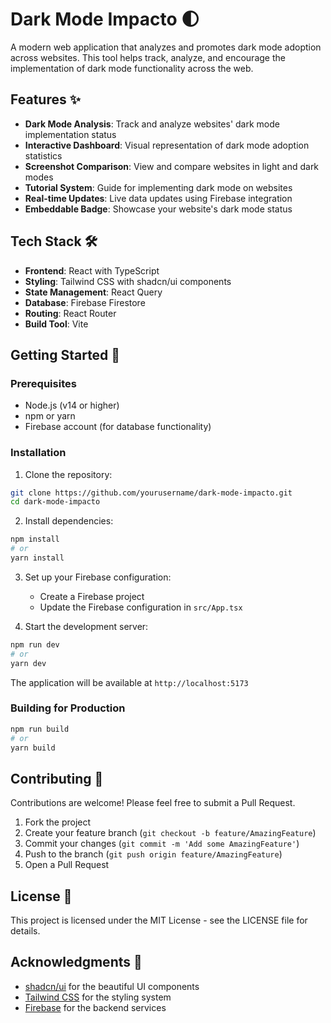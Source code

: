 # Dark Mode Impacto 🌓

A modern web application that analyzes and promotes dark mode adoption across websites. This tool helps track, analyze, and encourage the implementation of dark mode functionality across the web.

## Features ✨

- **Dark Mode Analysis**: Track and analyze websites' dark mode implementation status
- **Interactive Dashboard**: Visual representation of dark mode adoption statistics
- **Screenshot Comparison**: View and compare websites in light and dark modes
- **Tutorial System**: Guide for implementing dark mode on websites
- **Real-time Updates**: Live data updates using Firebase integration
- **Embeddable Badge**: Showcase your website's dark mode status

## Tech Stack 🛠️

- **Frontend**: React with TypeScript
- **Styling**: Tailwind CSS with shadcn/ui components
- **State Management**: React Query
- **Database**: Firebase Firestore
- **Routing**: React Router
- **Build Tool**: Vite

## Getting Started 🚀

### Prerequisites

- Node.js (v14 or higher)
- npm or yarn
- Firebase account (for database functionality)

### Installation

1. Clone the repository:
```bash
git clone https://github.com/yourusername/dark-mode-impacto.git
cd dark-mode-impacto
```

2. Install dependencies:
```bash
npm install
# or
yarn install
```

3. Set up your Firebase configuration:
   - Create a Firebase project
   - Update the Firebase configuration in `src/App.tsx`

4. Start the development server:
```bash
npm run dev
# or
yarn dev
```

The application will be available at `http://localhost:5173`

### Building for Production

```bash
npm run build
# or
yarn build
```

## Contributing 🤝

Contributions are welcome! Please feel free to submit a Pull Request.

1. Fork the project
2. Create your feature branch (`git checkout -b feature/AmazingFeature`)
3. Commit your changes (`git commit -m 'Add some AmazingFeature'`)
4. Push to the branch (`git push origin feature/AmazingFeature`)
5. Open a Pull Request

## License 📝

This project is licensed under the MIT License - see the LICENSE file for details.

## Acknowledgments 🙏

- [shadcn/ui](https://ui.shadcn.com/) for the beautiful UI components
- [Tailwind CSS](https://tailwindcss.com/) for the styling system
- [Firebase](https://firebase.google.com/) for the backend services
